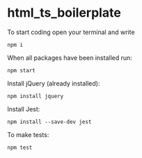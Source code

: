 # html_ts_boilerplate
To start coding open your terminal and write
```
npm i
```

When all packages have been installed run:
```
npm start
```

Install jQuery (already installed):
```
npm install jquery
```

Install Jest:
```
npm install --save-dev jest
```

To make tests:
```
npm test
```